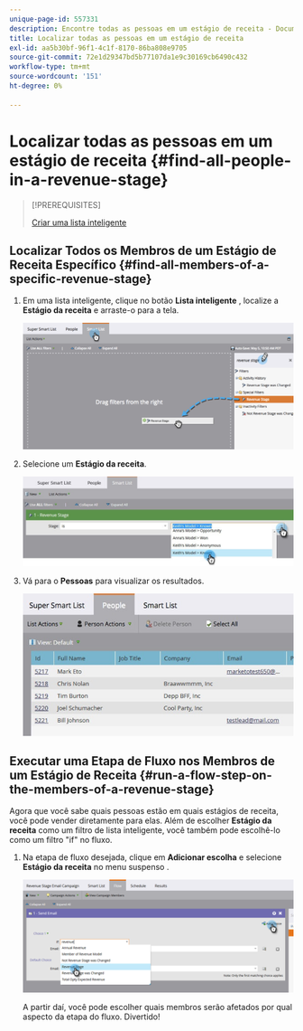```yaml
---
unique-page-id: 557331
description: Encontre todas as pessoas em um estágio de receita - Documentos do Marketo - Documentação do produto
title: Localizar todas as pessoas em um estágio de receita
exl-id: aa5b30bf-96f1-4c1f-8170-86ba808e9705
source-git-commit: 72e1d29347bd5b77107da1e9c30169cb6490c432
workflow-type: tm+mt
source-wordcount: '151'
ht-degree: 0%

---
```


# Localizar todas as pessoas em um estágio de receita {#find-all-people-in-a-revenue-stage}

>[!PREREQUISITES]
>
>[Criar uma lista inteligente](/help/marketo/product-docs/core-marketo-concepts/smart-lists-and-static-lists/creating-a-smart-list/create-a-smart-list.md)

## Localizar Todos os Membros de um Estágio de Receita Específico {#find-all-members-of-a-specific-revenue-stage}

1. Em uma lista inteligente, clique no botão **Lista inteligente** , localize a **Estágio da receita** e arraste-o para a tela.

   ![](assets/draginrevenuefilter.png)

1. Selecione um **Estágio da receita**.

   ![](assets/two.jpg)

1. Vá para o **Pessoas** para visualizar os resultados.

   ![](assets/peopleresults.jpg)

## Executar uma Etapa de Fluxo nos Membros de um Estágio de Receita {#run-a-flow-step-on-the-members-of-a-revenue-stage}

Agora que você sabe quais pessoas estão em quais estágios de receita, você pode vender diretamente para elas. Além de escolher **Estágio da receita** como um filtro de lista inteligente, você também pode escolhê-lo como um filtro &quot;if&quot; no fluxo.

1. Na etapa de fluxo desejada, clique em **Adicionar escolha** e selecione **Estágio da receita** no menu suspenso .

   ![](assets/six.png)

   A partir daí, você pode escolher quais membros serão afetados por qual aspecto da etapa do fluxo. Divertido!
